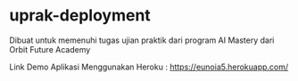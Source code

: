 # uprak-deployment

Dibuat untuk memenuhi tugas ujian praktik dari program AI Mastery dari Orbit Future Academy

Link Demo Aplikasi Menggunakan Heroku : https://eunoia5.herokuapp.com/
